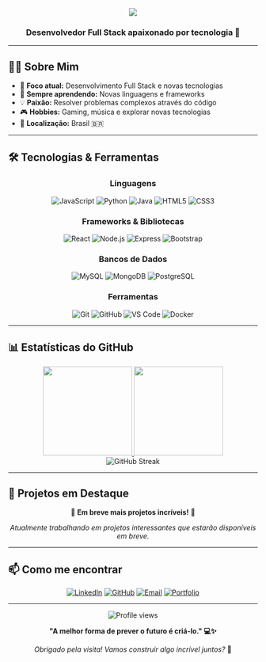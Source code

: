 <div align="center">
  <img src="https://readme-typing-svg.herokuapp.com/?font=Righteous&size=35&center=true&vCenter=true&width=500&height=70&duration=4000&lines=Olá!+👋;+Eu+sou+Gabriel+Freitas!;Bem-vindo+ao+meu+perfil!" />
</div>

<h3 align="center">Desenvolvedor Full Stack apaixonado por tecnologia 🚀</h3>

---

## 👨‍💻 Sobre Mim

- 🎯 **Foco atual:** Desenvolvimento Full Stack e novas tecnologias
- 🌱 **Sempre aprendendo:** Novas linguagens e frameworks
- 💡 **Paixão:** Resolver problemas complexos através do código
- 🎮 **Hobbies:** Gaming, música e explorar novas tecnologias
- 📍 **Localização:** Brasil 🇧🇷

---

## 🛠️ Tecnologias & Ferramentas

<div align="center">

### Linguagens
![JavaScript](https://img.shields.io/badge/-JavaScript-F7DF1E?style=for-the-badge&logo=javascript&logoColor=black)
![Python](https://img.shields.io/badge/-Python-3776AB?style=for-the-badge&logo=python&logoColor=white)
![Java](https://img.shields.io/badge/-Java-ED8B00?style=for-the-badge&logo=java&logoColor=white)
![HTML5](https://img.shields.io/badge/-HTML5-E34F26?style=for-the-badge&logo=html5&logoColor=white)
![CSS3](https://img.shields.io/badge/-CSS3-1572B6?style=for-the-badge&logo=css3&logoColor=white)

### Frameworks & Bibliotecas
![React](https://img.shields.io/badge/-React-61DAFB?style=for-the-badge&logo=react&logoColor=black)
![Node.js](https://img.shields.io/badge/-Node.js-339933?style=for-the-badge&logo=node.js&logoColor=white)
![Express](https://img.shields.io/badge/-Express-000000?style=for-the-badge&logo=express&logoColor=white)
![Bootstrap](https://img.shields.io/badge/-Bootstrap-7952B3?style=for-the-badge&logo=bootstrap&logoColor=white)

### Bancos de Dados
![MySQL](https://img.shields.io/badge/-MySQL-4479A1?style=for-the-badge&logo=mysql&logoColor=white)
![MongoDB](https://img.shields.io/badge/-MongoDB-47A248?style=for-the-badge&logo=mongodb&logoColor=white)
![PostgreSQL](https://img.shields.io/badge/-PostgreSQL-336791?style=for-the-badge&logo=postgresql&logoColor=white)

### Ferramentas
![Git](https://img.shields.io/badge/-Git-F05032?style=for-the-badge&logo=git&logoColor=white)
![GitHub](https://img.shields.io/badge/-GitHub-181717?style=for-the-badge&logo=github&logoColor=white)
![VS Code](https://img.shields.io/badge/-VS%20Code-007ACC?style=for-the-badge&logo=visual-studio-code&logoColor=white)
![Docker](https://img.shields.io/badge/-Docker-2496ED?style=for-the-badge&logo=docker&logoColor=white)

</div>

---

## 📊 Estatísticas do GitHub

<div align="center">
  <a href="https://github.com/freitassync">
    <img height="180em" src="https://github-readme-stats.vercel.app/api?username=freitassync&show_icons=true&theme=holi&include_all_commits=true&count_private=true"/>
  </a>
  <a href="https://github.com/freitassync">
    <img height="180em" src="https://github-readme-stats.vercel.app/api/top-langs/?username=freitassync&layout=compact&langs_count=8&theme=holi"/>
  </a>
</div>

<div align="center">
  <img src="https://github-readme-streak-stats.herokuapp.com/?user=freitassync&theme=holi" alt="GitHub Streak" />
</div>

---

## 🎯 Projetos em Destaque

<div align="center">

🚧 **Em breve mais projetos incríveis!** 🚧

*Atualmente trabalhando em projetos interessantes que estarão disponíveis em breve.*

</div>

---

## 📫 Como me encontrar

<div align="center">

[![LinkedIn](https://img.shields.io/badge/-LinkedIn-0077B5?style=for-the-badge&logo=linkedin&logoColor=white)](https://linkedin.com/in/gabrielfreitas)
[![GitHub](https://img.shields.io/badge/-GitHub-181717?style=for-the-badge&logo=github&logoColor=white)](https://github.com/freitassync)
[![Email](https://img.shields.io/badge/-Email-D14836?style=for-the-badge&logo=gmail&logoColor=white)](mailto:contato@gabrielfreitas.dev)
[![Portfolio](https://img.shields.io/badge/-Portfolio-FF5722?style=for-the-badge&logo=google-chrome&logoColor=white)](https://gabrielfreitas.dev)

</div>

---

<div align="center">
  <img src="https://komarev.com/ghpvc/?username=freitassync&style=for-the-badge&color=blue" alt="Profile views" />
</div>

<div align="center">
  
**"A melhor forma de prever o futuro é criá-lo." 💻✨**

*Obrigado pela visita! Vamos construir algo incrível juntos?* 🚀

</div>
